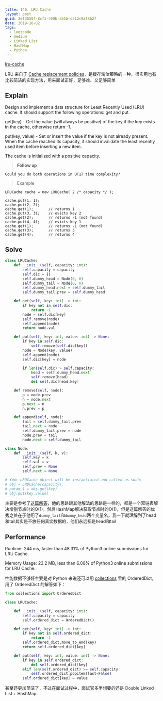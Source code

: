 ```yaml
---
title: 146. LRU Cache
layout: post
guid: 2ef3550f-8cf3-400b-a55b-c512c9af8b2f
date: 2019-10-02
tags:
  - leetcode
  - medium
  - Linked List
  - HashMap
  - Python
---
```


[lru-cache](https://leetcode.com/problems/lru-cache/)


LRU 来自于 [Cache replacement policies](https://en.wikipedia.org/wiki/Cache_replacement_policies)，是缓存淘汰策略的一种，很实用也有比较简洁的实现方法，用来面试正好，足够难、又足够简单

## Explain

Design and implement a data structure for Least Recently Used (LRU) cache. It should support the following operations: get and put.

get(key) - Get the value (will always be positive) of the key if the key exists in the cache, otherwise return -1.

put(key, value) - Set or insert the value if the key is not already present. When the cache reached its capacity, it should invalidate the least recently used item before inserting a new item.

The cache is initialized with a positive capacity.

> **Follow up**

    Could you do both operations in O(1) time complexity?

> Example

    LRUCache cache = new LRUCache( 2 /* capacity */ );

    cache.put(1, 1);
    cache.put(2, 2);
    cache.get(1);       // returns 1
    cache.put(3, 3);    // evicts key 2
    cache.get(2);       // returns -1 (not found)
    cache.put(4, 4);    // evicts key 1
    cache.get(1);       // returns -1 (not found)
    cache.get(3);       // returns 3
    cache.get(4);       // returns 4

## Solve

``` python
class LRUCache:
    def __init__(self, capacity: int):
        self.capacity = capacity
        self.dic = {}
        self.dummy_head = Node(0, 0)
        self.dummy_tail = Node(0, 0)
        self.dummy_head.next = self.dummy_tail
        self.dummy_tail.prev = self.dummy_head

    def get(self, key: int) -> int:
        if key not in self.dic:
            return -1
        node = self.dic[key]
        self.remove(node)
        self.append(node)
        return node.val

    def put(self, key: int, value: int) -> None:
        if key in self.dic:
            self.remove(self.dic[key])
        node = Node(key, value)
        self.append(node)
        self.dic[key] = node

        if len(self.dic) > self.capacity:
            head = self.dummy_head.next
            self.remove(head)
            del self.dic[head.key]

    def remove(self, node):
        p = node.prev
        n = node.next
        p.next = n
        n.prev = p

    def append(self, node):
        tail = self.dummy_tail.prev
        tail.next = node
        self.dummy_tail.prev = node
        node.prev = tail
        node.next = self.dummy_tail

class Node:
    def __init__(self, k, v):
        self.key = k
        self.val = v
        self.prev = None
        self.next = None

# Your LRUCache object will be instantiated and called as such:
# obj = LRUCache(capacity)
# param_1 = obj.get(key)
# obj.put(key,value)
```

主要是参考了[这篇解答](https://leetcode.com/problems/lru-cache/discuss/202067/Python-or-O(1)-tm-146)，他的思路跟其他解法的思路是一样的，都是一个双链表解决增删节点时的O(1)，然后HashMap解决获取节点时的O(1)，但是这篇解答的优秀之处在于他用了`dummy_tail`和`dummy_head`两个变量名，我一下就理解到了head和tail其实是不放任何真实数据的，他们永远都是head和tail

## Performance

Runtime: 244 ms, faster than 48.31% of Python3 online submissions for LRU Cache.

Memory Usage: 23.2 MB, less than 6.06% of Python3 online submissions for LRU Cache.

性能数据不够好主要是对 Python 来说还可以用 [collections](https://docs.python.org/3.7/library/collections.html) 里的 OrderedDict，用了 OrderedDict 的解答如下：

``` python
from collections import OrderedDict

class LRUCache:

    def __init__(self, capacity: int):
        self.capacity = capacity
        self.ordered_dict = OrderedDict()

    def get(self, key: int) -> int:
        if key not in self.ordered_dict:
            return -1
        self.ordered_dict.move_to_end(key)
        return self.ordered_dict[key]

    def put(self, key: int, value: int) -> None:
        if key in self.ordered_dict:
            del self.ordered_dict[key]
        elif len(self.ordered_dict) >= self.capacity:
            self.ordered_dict.popitem(last=False)
        self.ordered_dict[key] = value
```
甚至还更加简洁了，不过在面试过程中，面试官多半想要的还是 Double Linked List + HashMap.
